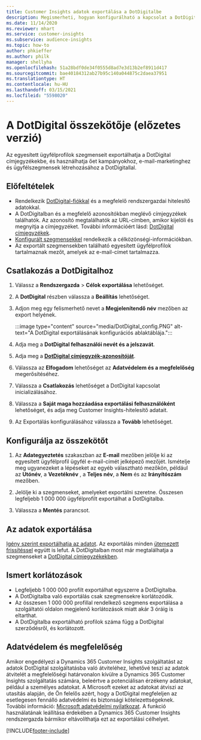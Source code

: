 ```yaml
---
title: Customer Insights adatok exportálása a DotDigitalbe
description: Megismerheti, hogyan konfigurálható a kapcsolat a DotDigitallal.
ms.date: 11/14/2020
ms.reviewer: mhart
ms.service: customer-insights
ms.subservice: audience-insights
ms.topic: how-to
author: phkieffer
ms.author: philk
manager: shellyha
ms.openlocfilehash: 51a28bdf0de34f0555d8ad7e3d13b2ef8911d417
ms.sourcegitcommit: bae40184312ab27b95c140a044875c2daea37951
ms.translationtype: HT
ms.contentlocale: hu-HU
ms.lasthandoff: 03/15/2021
ms.locfileid: "5598020"
---
```

# <a name="connector-for-dotdigital-preview"></a>A DotDigital összekötője (előzetes verzió)

Az egyesített ügyfélprofilok szegmenseit exportálhatja a DotDigital címjegyzékekbe, és használhatja őet kampányokhoz, e-mail-marketinghez és ügyfélszegmensek létrehozásához a DotDigitallal. 

## <a name="prerequisites"></a>Előfeltételek

-   Rendelkezik [DotDigital-fiókkal](https://dotdigital.com/) és a megfelelő rendszergazdai hitelesítő adatokkal.
-   A DotDigitalban és a megfelelő azonosítókban meglévő címjegyzékek találhatók. Az azonosító megtalálhatók az URL-címben, amikor kijelöli és megnyitja a címjegyzéket. További információért lásd: [DotDigital címjegyzékek](https://support.dotdigital.com/hc/articles/212211968-Creating-an-address-book).
-   [Konfigurált szegmensekkel](segments.md) rendelkezik a célközönségi-információkban.
-   Az exportált szegmensekben található egyesített ügyfélprofilok tartalmaznak mezőt, amelyek az e-mail-címet tartalmazza.

## <a name="connect-to-dotdigital"></a>Csatlakozás a DotDigitalhoz

1. Válassz a **Rendszergazda** > **Célok exportálása** lehetőséget.

1. A **DotDigital** részben válassza a **Beállítás** lehetőséget.

1. Adjon meg egy felismerhető nevet a **Megjelenítendő név** mezőben az export helyének.

   :::image type="content" source="media/DotDigital_config.PNG" alt-text="A DotDigital exportálásának konfigurációs ablaktáblája.":::

1. Adja meg a **DotDigital felhasználói nevét és a jelszavát**.

1. Adja meg a **[DotDigital címjegyzék-azonosítóját](https://support.dotdigital.com/hc/articles/212211968-Creating-an-address-book)**.

1. Válassza az **Elfogadom** lehetőséget az **Adatvédelem és a megfelelőség** megerősítéséhez.

1. Válassza a **Csatlakozás** lehetőséget a DotDigital kapcsolat inicializálásához.

1. Válassza a **Saját maga hozzáadása exportálási felhasználóként** lehetőséget, és adja meg Customer Insights-hitelesítő adatait.

1. Az Exportálás konfigurálásához válassza a **Tovább** lehetőséget.

## <a name="configure-the-connector"></a>Konfigurálja az összekötőt

1. Az **Adategyeztetés** szakaszban az **E-mail** mezőben jelölje ki az egyesített ügyfélprofil ügyfél e-mail-címét jelképező mezőjét. Ismételje meg ugyanezeket a lépéseket az egyéb választható mezőkön, például az **Utónév**, a **Vezetéknév** , a **Teljes név**, a **Nem** és az **Irányítószám** mezőben.

1. Jelölje ki a szegmenseket, amelyeket exportálni szeretne. Összesen legfeljebb 1 000 000 ügyfélprofilt exportálhat a DotDigitalba.

1. Válassza a **Mentés** parancsot.

## <a name="export-the-data"></a>Az adatok exportálása

[Igény szerint exportálhatja az adatot](export-destinations.md). Az exportálás minden [ütemezett frissítéssel](system.md#schedule-tab) együtt is lefut. A DotDigitalban most már megtalálhatja a szegmenseket a [DotDigital címjegyzékekben](https://support.dotdigital.com/hc/articles/212211968-Creating-an-address-book).

## <a name="known-limitations"></a>Ismert korlátozások

- Legfeljebb 1 000 000 profilt exportálhat egyszerre a DotDigitalba.
- A DotDigitalba való exportálás csak szegmensekre korlátozódik.
- Az összesen 1 000 000 profillal rendelkező szegmens exportálása a szolgáltatói oldalon megjelenő korlátozások miatt akár 3 óráig is eltarthat. 
- A DotDigitalba exportálható profilok száma függ a DotDigital szerződésről, és korlátozott.

## <a name="data-privacy-and-compliance"></a>Adatvédelem és megfelelőség

Amikor engedélyezi a Dynamics 365 Customer Insights szolgáltatást az adatok DotDigital szolgáltatásba való átviteléhez, lehetővé teszi az adatok átvitelét a megfelelőségi határvonalon kívülre a Dynamics 365 Customer Insights szolgáltatás számára, beleértve a potenciálisan érzékeny adatokat, például a személyes adatokat. A Microsoft ezeket az adatokat átviszi az utasítás alapján, de Ön felelős azért, hogy a DotDigital megfeleljen az esetlegesen fennálló adatvédelmi és biztonsági kötelezettségeknek. További információ: [Microsoft adatvédelmi nyilatkozat](https://go.microsoft.com/fwlink/?linkid=396732).
A funkció használatának leállítása érdekében a Dynamics 365 Customer Insights rendszergazda bármikor eltávolíthatja ezt az exportálási célhelyet.


[!INCLUDE[footer-include](../includes/footer-banner.md)]